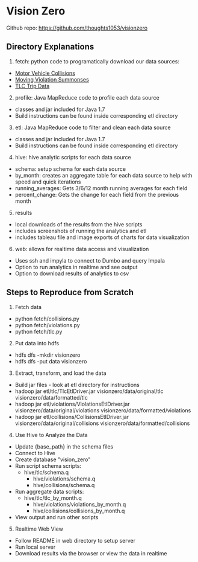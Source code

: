 # Vision Zero

Github repo: https://github.com/thoughts1053/visionzero

## Directory Explanations
1. fetch: python code to programatically download our data sources:
  * [Motor Vehicle Collisions](http://www.nyc.gov/html/nypd/html/traffic_reports/motor_vehicle_collision_data.shtml)
  * [Moving Violation Summonses](http://www.nyc.gov/html/nypd/html/traffic_reports/traffic_summons_reports.shtml)
  * [TLC Trip Data](http://www.nyc.gov/html/tlc/html/about/trip_record_data.shtml)

2. profile: Java MapReduce code to profile each data source
  * classes and jar included for Java 1.7
  * Build instructions can be found inside corresponding etl directory

3. etl: Java MapReduce code to filter and clean each data source
  * classes and jar included for Java 1.7
  * Build instructions can be found inside corresponding etl directory

4. hive: hive analytic scripts for each data source
  * schema: setup schema for each data source
  * by_month: creates an aggregate table for each data source to help with speed and quick iterations
  * running_averages: Gets 3/6/12 month running averages for each field
  * percent_change: Gets the change for each field from the previous month

5. results
  * local downloads of the results from the hive scripts
  * includes screenshots of running the analytics and etl
  * includes tableau file and image exports of charts for data visualization

6. web: allows for realtime data access and visualization
  * Uses ssh and impyla to connect to Dumbo and query Impala
  * Option to run analytics in realtime and see output
  * Option to download results of analytics to csv

## Steps to Reproduce from Scratch
1. Fetch data
  * python fetch/collisions.py
  * python fetch/violations.py
  * python fetch/tlc.py

2. Put data into hdfs
  * hdfs dfs -mkdir visionzero
  * hdfs dfs -put data visionzero

3. Extract, transform, and load the data
  * Build jar files - look at etl directory for instructions
  * hadoop jar etl/tlc/TlcEtlDriver.jar visionzero/data/original/tlc visionzero/data/formatted/tlc
  * hadoop jar etl/violations/ViolationsEtlDriver.jar visionzero/data/original/violations visionzero/data/formatted/violations
  * hadoop jar etl/collisions/CollisionsEtlDriver.jar visionzero/data/original/collisions visionzero/data/formatted/collisions

4. Use Hive to Analyze the Data
  * Update {base_path} in the schema files
  * Connect to Hive
  * Create database "vision_zero"
  * Run script schema scripts:
    * hive/tlc/schema.q
	  * hive/violations/schema.q
	  * hive/collisions/schema.q
  * Run aggregate data scripts:
    * hive/tlc/tlc_by_month.q
	  * hive/violations/violations_by_month.q
	  * hive/collisions/collisions_by_month.q
  * View output and run other scripts

5. Realtime Web View
  * Follow README in web directory to setup server
  * Run local server
  * Download results via the browser or view the data in realtime